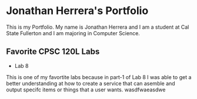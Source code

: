
# Jonathan Herrera's Portfolio 

This is my Portfolio. My name is Jonathan Herrera and I am a student at Cal State Fullerton and I am majoring in Computer Science. 

## Favorite CPSC 120L Labs 

* Lab 8

This is one of my favortite labs because in part-1 of Lab 8 I was able to get a better understanding at how to create a service that can asemble and output specifc items or things that a user wants. wasdfwaeasdwe